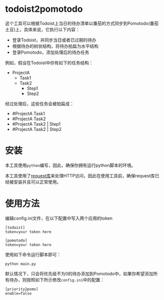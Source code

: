 # todoist2pomotodo
这个工具可以根据Todoist上当日的待办清单以番茄的方式同步到Pomotodo(番茄土豆)上，具体来说，它执行以下内容：
- 登录Todoist，并同步当日或者已过期的待办
- 根据待办的树状结构，将待办拍扁为水平结构
- 登录Pomotodo，添加处理后的待办任务

例如，假设在Todoist中你有如下的任务结构：
 - ProjectA
   - Task1
   - Task2
     - Step1
     - Step2
     
经过处理后，这些任务会被拍扁成：
- #ProjectA Task1
- #ProjectA Task2
- #ProjectA Task2 | Step1
- #ProjectA Task2 | Step2

# 安装
本工具使用`python`编写，因此，确保你拥有运行python脚本的环境。

本工具使用了[request库](https://github.com/requests/requests)来处理HTTP访问，因此在使用工具前，确保request库已经被安装并且可以正常使用。


# 使用方法
编辑config.ini文件，在以下配置中写入两个应用的token
```
[todoist]
token=your token here

[pomotodo]
token=your token here
```

使用如下命令运行脚本即可：

```
python main.py
```

默认情况下，只会将优先级不为0的待办添加到Pomotodo中，如果你希望添加所有待办，则按照如下所示修改`config.ini`中的配置：
```
[priority2pomo]
enable=false
```
